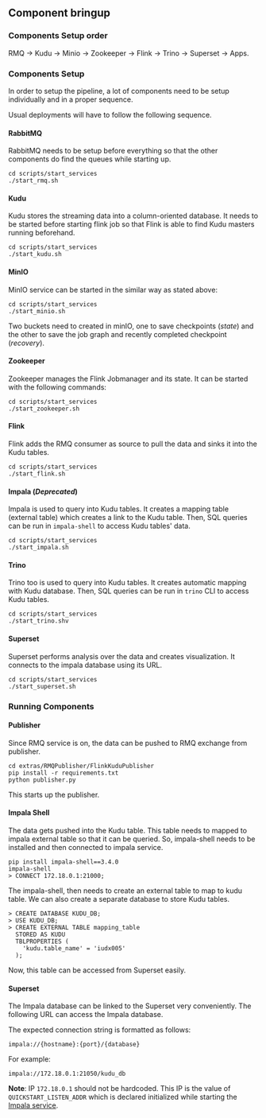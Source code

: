 ## Component bringup

### **Components Setup order**
RMQ -> Kudu -> Minio -> Zookeeper -> Flink -> Trino -> Superset -> Apps.

### **Components Setup**
In order to setup the pipeline, a lot of components need to be setup individually and in a proper sequence.

Usual deployments will have to follow the following sequence.

#### **RabbitMQ**
RabbitMQ needs to be setup before everything so that the other components do find the queues while starting up.

    cd scripts/start_services
    ./start_rmq.sh
#### **Kudu**
Kudu stores the streaming data into a column-oriented database. It needs to be started before starting flink job so that Flink is able to find Kudu masters running beforehand.

    cd scripts/start_services
    ./start_kudu.sh

#### **MinIO**
MinIO service can be started in the similar way as stated above:

    cd scripts/start_services
    ./start_minio.sh

Two buckets need to created in minIO, one to save checkpoints (*state*) and the other to save the job graph and recently completed checkpoint (*recovery*).

#### **Zookeeper**
Zookeeper manages the Flink Jobmanager and its state. It can be started with the following commands:

    cd scripts/start_services
    ./start_zookeeper.sh


#### **Flink**
Flink adds the RMQ consumer as source to pull the data and sinks it into the Kudu tables.

    cd scripts/start_services
    ./start_flink.sh

#### **Impala** (*Deprecated*)
Impala is used to query into Kudu tables. It creates a mapping table (external table) which creates a link to the Kudu table. Then, SQL queries can be run in `impala-shell` to access Kudu tables' data.

    cd scripts/start_services
    ./start_impala.sh

#### **Trino**
Trino too is used to query into Kudu tables. It creates automatic mapping with Kudu database. Then, SQL queries can be run in `trino` CLI to access Kudu tables.


    cd scripts/start_services
    ./start_trino.shv

#### **Superset**
Superset performs analysis over the data and creates visualization. It connects to the impala database using its URL.

    cd scripts/start_services
    ./start_superset.sh

### **Running Components**

#### **Publisher**
Since RMQ service is on, the data can be pushed to RMQ exchange from publisher.

    cd extras/RMQPublisher/FlinkKuduPublisher
    pip install -r requirements.txt
    python publisher.py

This starts up the publisher.

#### **Impala Shell**
The data gets pushed into the Kudu table. This table needs to mapped to impala external table so that it can be queried. So, impala-shell needs to be installed and then connected to impala service.

    pip install impala-shell==3.4.0
    impala-shell
    > CONNECT 172.18.0.1:21000;

The impala-shell, then needs to create an external table to map to kudu table. We can also create a separate database to store Kudu tables.

    > CREATE DATABASE KUDU_DB;
    > USE KUDU_DB;
    > CREATE EXTERNAL TABLE mapping_table
      STORED AS KUDU
      TBLPROPERTIES (
        'kudu.table_name' = 'iudx005'
      );

Now, this table can be accessed from Superset easily.
#### **Superset**
The Impala database can be linked to the Superset very conveniently. The following URL can access the Impala database.

The expected connection string is formatted as follows:

    impala://{hostname}:{port}/{database}

For example:

    impala://172.18.0.1:21050/kudu_db

**Note**: IP `172.18.0.1` should not be hardcoded. This IP is the value of `QUICKSTART_LISTEN_ADDR` which is declared initialized while starting the [Impala service](scripts/start_services/start_impala.sh).
